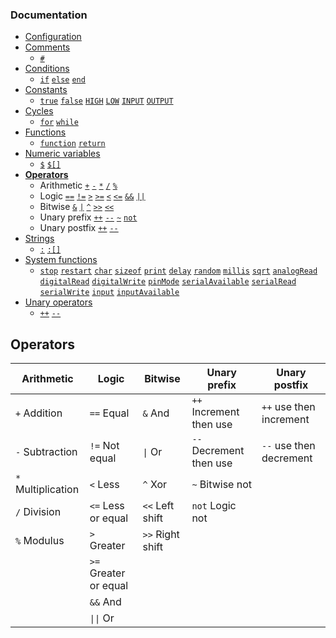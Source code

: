 ### Documentation
- [Configuration](/documentation/configuration.md)
- [Comments](/documentation/comments.md)
  - [`#`]()  
- [Conditions](/documentation/conditions.md)
  - [`if`]() [`else`]() [`end`]()
- [Constants](/documentation/constants.md)
  - [`true`]() [`false`]() [`HIGH`]() [`LOW`]() [`INPUT`]() [`OUTPUT`]()
- [Cycles](/documentation/cycles.md)
  - [`for`](/documentation/cycles.md#for) [`while`](/documentation/cycles.md#while)
- [Functions](/documentation/functions.md)
  - [`function`]() [`return`]()
- [Numeric variables](/documentation/numeric-variables.md)
  - [`$`]() [`$[]`]()
- **[Operators](/documentation/operators.md)**
  - Arithmetic [`+`]() [`-`]() [`*`]() [`/`]() [`%`]()
  - Logic [`==`]() [`!=`]() [`>`]() [`>=`]() [`<`]() [`<=`]() [`&&`]() [`||`]()
  - Bitwise [`&`]() [`|`]() [`^`]() [`>>`]() [`<<`]()
  - Unary prefix [`++`]() [`--`]() [`~`]() [`not`]()
  - Unary postfix [`++`]() [`--`]()
- [Strings](/documentation/strings.md)
  - [`:`]() [`:[]`]()
- [System functions](/documentation/system-functions.md)
  - [`stop`]() [`restart`]() [`char`]() [`sizeof`]() [`print`]() [`delay`]() [`random`]() [`millis`]() [`sqrt`]() [`analogRead`]() [`digitalRead`]() [`digitalWrite`]() [`pinMode`]() [`serialAvailable`]() [`serialRead`]() [`serialWrite`]() [`input`]() [`inputAvailable`]()
- [Unary operators](/documentation/unary-operators.md)
  - [`++`]() [`--`]()

## Operators

| Arithmetic         | Logic                 | Bitwise          | Unary prefix             |  Unary postfix          |
| ------------------ | --------------------- | ---------------- | ------------------------ | ----------------------- |
| `+` Addition       | `==` Equal            | `&` And          | `++`  Increment then use | `++` use then increment |
| `-` Subtraction    | `!=` Not equal        | `\|` Or           | `--`  Decrement then use | `--` use then decrement |
| `*` Multiplication | `<`  Less             | `^` Xor          | `~`   Bitwise not        |                         |
| `/` Division       | `<=` Less or equal    | `<<` Left shift  | `not` Logic not          |                         |
| `%` Modulus        | `>`  Greater          | `>>` Right shift |                          |                         |
|                    | `>=` Greater or equal |                  |                          |                         |
|                    | `&&` And              |                  |                          |                         |
|                    | `\|\|` Or               |                  |                          |                         |
